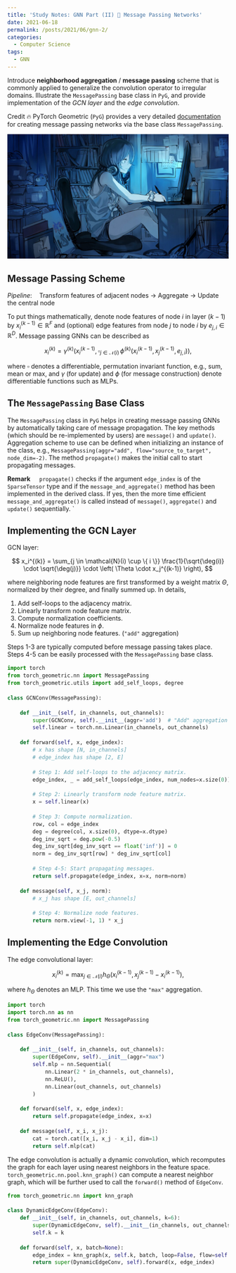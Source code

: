 ```yaml
---
title: 'Study Notes: GNN Part (II) 🌲 Message Passing Networks'
date: 2021-06-18
permalink: /posts/2021/06/gnn-2/
categories:
  - Computer Science
tags:
  - GNN
---
```


Introduce **neighborhood aggregation** / **message passing** scheme that is commonly applied to generalize the convolution operator to irregular domains. Illustrate the `MessagePassing` base class in `PyG`, and provide implementation of the *GCN layer* and the *edge convolution*.

Credit 🔥 PyTorch Geometric (`PyG`) provides a very detailed [documentation](https://pytorch-geometric.readthedocs.io/en/latest/notes/create_gnn.html#creating-message-passing-networks) for creating message passing networks via the base class `MessagePassing`.

![](/assets/img/banner-2.jpg)

## Message Passing Scheme

*Pipeline*:$\quad$Transform features of adjacent nodes $\to$ Aggregate $\to$ Update the central node

To put things mathematically, denote node features of node $i$ in layer $(k-1)$ by $x_i^{(k-1)}\in \mathbb{R}^F$ and (optional) edge features from node $j$ to node $i$ by $e_{j, i}\in\mathbb{R}^D$. Message passing GNNs can be described as

$$
x_i^{(k)} = \gamma^{(k)} \left(x_i^{(k-1)}, \square_{j \in \mathcal{N}(i)} \, \phi^{(k)}\left(x_i^{(k-1)}, x_j^{(k-1)}, e_{j,i}\right) \right),
$$

where $\square$ denotes a differentiable, permutation invariant function, e.g., sum, mean or max, and $\gamma$ (for update) and $\phi$ (for message construction) denote differentiable functions such as MLPs.

## The `MessagePassing` Base Class

The `MessagePassing` class in `PyG` helps in creating message passing GNNs by automatically taking care of message propagation. The key methods (which should be re-implemented by users) are `message()` and `update()`. Aggregation scheme to use can be defined when initializing an instance of the class, e.g., `MessagePassing(aggr="add", flow="source_to_target", node_dim=-2)`. The method `propagate()` makes the initial call to start propagating messages.

**Remark** $\quad$`propagate()` checks if the argument `edge_index` is of the `SparseTensor` type and if the `message_and_aggregate()` method has been implemented in the derived class. If yes, then the more time efficient `message_and_aggregate()` is called instead of `message()`, `aggregate()` and `update()` sequentially. `

## Implementing the GCN Layer

GCN layer:

$$
x_i^{(k)} = \sum_{j \in \mathcal{N}(i) \cup \{ i \}} \frac{1}{\sqrt{\deg(i)} \cdot \sqrt{\deg(j)}} \cdot \left( \Theta \cdot x_j^{(k-1)} \right),
$$

where neighboring node features are first transformed by a weight matrix $\Theta$, normalized by their degree, and finally summed up. In details,

1. Add self-loops to the adjacency matrix.
2. Linearly transform node feature matrix.
3. Compute normalization coefficients.
4. Normalize node features in $\phi$.
5. Sum up neighboring node features. (`"add"` aggregation)

Steps 1-3 are typically computed before message passing takes place. Steps 4-5 can be easily processed with the `MessagePassing` base class. 

```python
import torch
from torch_geometric.nn import MessagePassing
from torch_geometric.utils import add_self_loops, degree

class GCNConv(MessagePassing):
    
    def __init__(self, in_channels, out_channels):
        super(GCNConv, self).__init__(aggr='add')  # "Add" aggregation (Step 5).
        self.linear = torch.nn.Linear(in_channels, out_channels)

    def forward(self, x, edge_index):
        # x has shape [N, in_channels]
        # edge_index has shape [2, E]

        # Step 1: Add self-loops to the adjacency matrix.
        edge_index, _ = add_self_loops(edge_index, num_nodes=x.size(0))

        # Step 2: Linearly transform node feature matrix.
        x = self.linear(x)

        # Step 3: Compute normalization.
        row, col = edge_index
        deg = degree(col, x.size(0), dtype=x.dtype)
        deg_inv_sqrt = deg.pow(-0.5)
        deg_inv_sqrt[deg_inv_sqrt == float('inf')] = 0
        norm = deg_inv_sqrt[row] * deg_inv_sqrt[col]

        # Step 4-5: Start propagating messages.
        return self.propagate(edge_index, x=x, norm=norm)

    def message(self, x_j, norm):
        # x_j has shape [E, out_channels]

        # Step 4: Normalize node features.
        return norm.view(-1, 1) * x_j
```



## Implementing the Edge Convolution

The edge convolutional layer:

$$
x_i^{(k)} = \max_{j\in\mathcal{N}(i)}h_{\Theta}(x_i^{(k-1)}, x_j^{(k-1)}-x_i^{(k-1)}),
$$

where $h_{\Theta}$ denotes an MLP. This time we use the `"max"` aggregation.

```python
import torch
import torch.nn as nn
from torch_geometric.nn import MessagePassing

class EdgeConv(MessagePassing):
    
    def __init__(self, in_channels, out_channels):
        super(EdgeConv, self).__init__(aggr="max")
        self.mlp = nn.Sequential(
            nn.Linear(2 * in_channels, out_channels),
            nn.ReLU(),
            nn.Linear(out_channels, out_channels)
        )

    def forward(self, x, edge_index):
        return self.propagate(edge_index, x=x)

    def message(self, x_i, x_j):
        cat = torch.cat([x_i, x_j - x_i], dim=1)
        return self.mlp(cat)
```

The edge convolution is actually a dynamic convolution, which recomputes the graph for each layer using nearest neighbors in the feature space. `torch_geometric.nn.pool.knn_graph()` can compute a nearest neighbor graph, which will be further used to call the `forward()` method of `EdgeConv`.

```python
from torch_geometric.nn import knn_graph

class DynamicEdgeConv(EdgeConv):
    def __init__(self, in_channels, out_channels, k=6):
        super(DynamicEdgeConv, self).__init__(in_channels, out_channels)
        self.k = k

    def forward(self, x, batch=None):
        edge_index = knn_graph(x, self.k, batch, loop=False, flow=self.flow)
        return super(DynamicEdgeConv, self).forward(x, edge_index)
```

